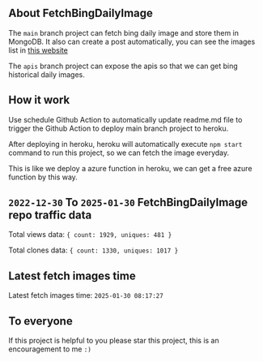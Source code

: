 ## About FetchBingDailyImage

The `main` branch project can fetch bing daily image and store them in MongoDB.
It also can create a post automatically, you can see the images list in [this website](https://oursalbum.netlify.app)

The `apis` branch project can expose the apis so that we can get bing historical daily images.

## How it work

Use schedule Github Action to automatically update readme.md file to trigger the Github Action to deploy main branch project to heroku.

After deploying in heroku, heroku will automatically execute `npm start` command to run this project, so we can fetch the image everyday.

This is like we deploy a azure function in heroku, we can get a free azure function by this way.

## `2022-12-30` To `2025-01-30` FetchBingDailyImage repo traffic data

Total views data: `{ count: 1929, uniques: 481 }`

Total clones data: `{ count: 1330, uniques: 1017 }`

## Latest fetch images time

Latest fetch images time: `2025-01-30 08:17:27`

## To everyone

If this project is helpful to you please star this project, this is an encouragement to me `:)`



